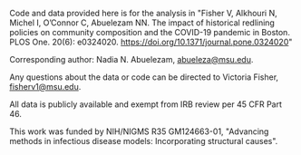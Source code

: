 Code and data provided here is for the analysis in "Fisher V, Alkhouri N, Michel I, O’Connor C, Abuelezam NN. The impact of historical redlining policies on community composition and the COVID-19 pandemic in Boston. PLOS One. 20(6): e0324020. https://doi.org/10.1371/journal.pone.0324020" 

Corresponding author: Nadia N. Abuelezam, abueleza@msu.edu.

Any questions about the data or code can be directed to Victoria Fisher, fisherv1@msu.edu.

All data is publicly available and exempt from IRB review per 45 CFR Part 46. 

This work was funded by NIH/NIGMS R35 GM124663-01, "Advancing methods in infectious disease models: Incorporating structural causes".
